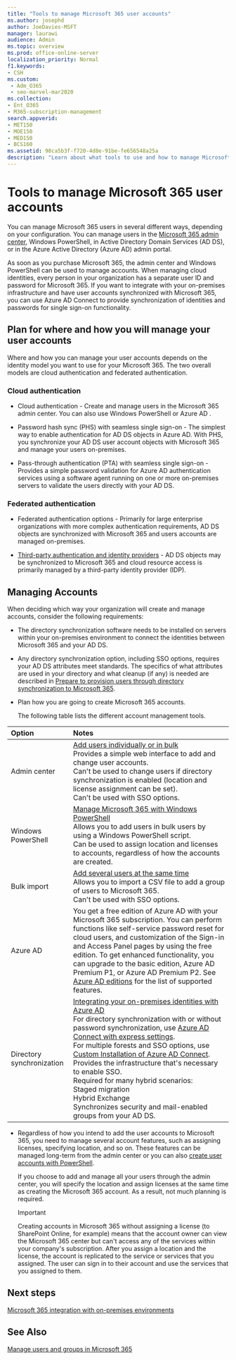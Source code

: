 ```yaml
---
title: "Tools to manage Microsoft 365 user accounts"
ms.author: josephd
author: JoeDavies-MSFT
manager: laurawi
audience: Admin
ms.topic: overview
ms.prod: office-online-server
localization_priority: Normal
f1.keywords:
- CSH
ms.custom: 
 - Adm_O365
 - seo-marvel-mar2020
ms.collection:
- Ent_O365
- M365-subscription-management
search.appverid:
- MET150
- MOE150
- MED150
- BCS160
ms.assetid: 98ca5b3f-f720-4d8e-91be-fe656548a25a
description: "Learn about what tools to use and how to manage Microsoft 365 accounts."
---
```


# Tools to manage Microsoft 365 user accounts

You can manage Microsoft 365 users in several different ways, depending on your configuration. You can manage users in the [Microsoft 365 admin center](https://admin.microsoft.com), Windows PowerShell, in Active Directory Domain Services (AD DS), or in the Azure Active Directory (Azure AD) admin portal. 

As soon as you purchase Microsoft 365, the admin center and Windows PowerShell can be used to manage accounts. When managing cloud identities, every person in your organization has a separate user ID and password for Microsoft 365. If you want to integrate with your on-premises infrastructure and have user accounts synchronized with Microsoft 365, you can use Azure AD Connect to provide synchronization of identities and passwords for single sign-on functionality.
  
## Plan for where and how you will manage your user accounts

Where and how you can manage your user accounts depends on the identity model you want to use for your Microsoft 365. The two overall models are cloud authentication and federated authentication.
  
### Cloud authentication

- Cloud authentication - Create and manage users in the Microsoft 365 admin center. You can also use Windows PowerShell or Azure AD . 
    
- Password hash sync (PHS) with seamless single sign-on - The simplest way to enable authentication for AD DS objects in Azure AD. With PHS, you synchronize your AD DS user account objects with Microsoft 365 and manage your users on-premises. 
    
- Pass-through authentication (PTA) with seamless single sign-on - Provides a simple password validation for Azure AD authentication services using a software agent running on one or more on-premises servers to validate the users directly with your AD DS. 
    
### Federated authentication

- Federated authentication options - Primarily for large enterprise organizations with more complex authentication requirements, AD DS objects are synchronized with Microsoft 365 and users accounts are managed on-premises. 
    
- [Third-party authentication and identity providers](about-microsoft-365-identity.md) - AD DS objects may be synchronized to Microsoft 365 and cloud resource access is primarily managed by a third-party identity provider (IDP). 
    
## Managing Accounts

When deciding which way your organization will create and manage accounts, consider the following requirements:
  
- The directory synchronization software needs to be installed on servers within your on-premises environment to connect the identities between Microsoft 365 and your AD DS.
    
- Any directory synchronization option, including SSO options, requires your AD DS attributes meet standards. The specifics of what attributes are used in your directory and what cleanup (if any) is needed are described in [Prepare to provision users through directory synchronization to Microsoft 365](prepare-for-directory-synchronization.md). 
    
- Plan how you are going to create Microsoft 365 accounts.
    
    The following table lists the different account management tools.
    
|**Option**|**Notes**|
|:-----|:-----|
|Admin center  <br/> |[Add users individually or in bulk](https://docs.microsoft.com/microsoft-365/admin/add-users/add-users) <br/>  Provides a simple web interface to add and change user accounts.  <br/>  Can't be used to change users if directory synchronization is enabled (location and license assignment can be set).  <br/>  Can't be used with SSO options.  <br/> |
|Windows PowerShell  <br/> |[Manage Microsoft 365 with Windows PowerShell](https://go.microsoft.com/fwlink/p/?LinkId=698471) <br/>  Allows you to add users in bulk users by using a Windows PowerShell script.  <br/>  Can be used to assign location and licenses to accounts, regardless of how the accounts are created.  <br/> |
|Bulk import  <br/> |[Add several users at the same time](add-several-users-at-the-same-time.md) <br/>  Allows you to import a CSV file to add a group of users to Microsoft 365.  <br/>  Can't be used with SSO options.  <br/> |
|Azure AD  <br/> |You get a free edition of Azure AD with your Microsoft 365 subscription. You can perform functions like self-service password reset for cloud users, and customization of the Sign-in and Access Panel pages by using the free edition. To get enhanced functionality, you can upgrade to the basic edition, Azure AD Premium P1, or Azure AD Premium P2. See [Azure AD editions](https://go.microsoft.com/fwlink/p/?LinkId=698465) for the list of supported features.  <br/> |
|Directory synchronization  <br/> |[Integrating your on-premises identities with Azure AD](https://go.microsoft.com/fwlink/p/?LinkID=624168) <br/>  For directory synchronization with or without password synchronization, use [Azure AD Connect with express settings](https://go.microsoft.com/fwlink/p/?LinkID=698537).  <br/>  For multiple forests and SSO options, use [Custom Installation of Azure AD Connect](https://go.microsoft.com/fwlink/p/?LinkId=698430).  <br/>  Provides the infrastructure that's necessary to enable SSO.  <br/>  Required for many hybrid scenarios:  <br/>  Staged migration  <br/>  Hybrid Exchange  <br/>  Synchronizes security and mail-enabled groups from your AD DS.  <br/> |
   
- Regardless of how you intend to add the user accounts to Microsoft 365, you need to manage several account features, such as assigning licenses, specifying location, and so on. These features can be managed long-term from the admin center or you can also [create user accounts with PowerShell](https://go.microsoft.com/fwlink/p/?LinkId=717083).
    
    If you choose to add and manage all your users through the admin center, you will specify the location and assign licenses at the same time as creating the Microsoft 365 account. As a result, not much planning is required.
    
    > [!IMPORTANT]
    > Creating accounts in Microsoft 365 without assigning a license (to SharePoint Online, for example) means that the account owner can view the Microsoft 365 center but can't access any of the services within your company's subscription. After you assign a location and the license, the account is replicated to the service or services that you assigned. The user can sign in to their account and use the services that you assigned to them. 
  
## Next steps

[Microsoft 365 integration with on-premises environments](microsoft-365-integration.md)
  
## See Also

[Manage users and groups in Microsoft 365](https://docs.microsoft.com/microsoft-365/admin/add-users)
  
